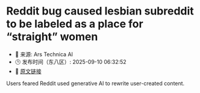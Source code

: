# Reddit bug caused lesbian subreddit to be labeled as a place for “straight” women
- 📅 来源: Ars Technica AI
- 🕒 发布时间（东八区）: 2025-09-10 06:32:52
- 🔗 [原文链接](https://arstechnica.com/gadgets/2025/09/reddit-bug-caused-lesbian-subreddit-to-be-labeled-as-a-place-for-straight-women/)

Users feared Reddit used generative AI to rewrite user-created content.